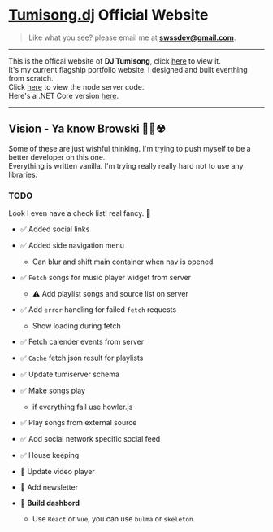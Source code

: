 # **[Tumisong.dj](https://tumi.now.sh)** Official Website

> Like what you see? please email me at **swssdev@gmail.com**.

-------------

This is the offical website of **DJ Tumisong**, click [here](https://tumi.now.sh) to view it.<br>
It's my current flagship portfolio website. I designed and built everthing from scratch.<br>
Click [here](https://github.com/swssr/exp-server) to view the node server code.<br>
Here's a .NET Core version [here](https://github.com/swssr/dotnet-songs-api).

--------------

## **Vision** - Ya know Browski 💯🐬☢

Some of these are just wishful thinking. I'm trying to push myself to be a better developer on this one.<br>
Everything is written vanilla. I'm trying really really hard not to use any libraries.

### **TODO**

Look I even have a check list! real fancy. 🤵

* ✅ Added social links
* ✅ Added side navigation menu
  * Can blur and shift main container when nav is opened
* ✅ `Fetch` songs for music player widget from server
  * ⚠ Add playlist songs and source list on server
* ✅ Add `error` handling for failed `fetch` requests
  * Show loading during fetch
* ✅ Fetch calender events from server
* ✅ `Cache` fetch json result for playlists
* ✅ Update tumiserver schema
* ✅ Make songs play
  * if everything fail use howler.js
* ✅ Play songs from external source
* ✅ Add social network specific social feed
* ✅ House keeping
* 🔳 Update video player
* 🔳 Add newsletter

* 🔳 **Build dashbord**
  * Use `React` or `Vue`, you can use `bulma` or `skeleton`.
